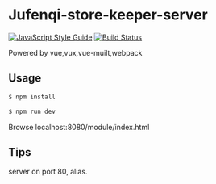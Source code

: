 # Jufenqi-store-keeper-server

[![JavaScript Style Guide](https://img.shields.io/badge/code%20style-standard-brightgreen.svg)](http://standardjs.com/)
[![Build Status](https://travis-ci.org/lsvih/jufenqi.svg?branch=master)](https://travis-ci.org/lsvih/jufenqi)

Powered by vue,vux,vue-muilt,webpack

## Usage

```sh
$ npm install

$ npm run dev
```

Browse localhost:8080/module/index.html

## Tips

server on port 80, alias.

